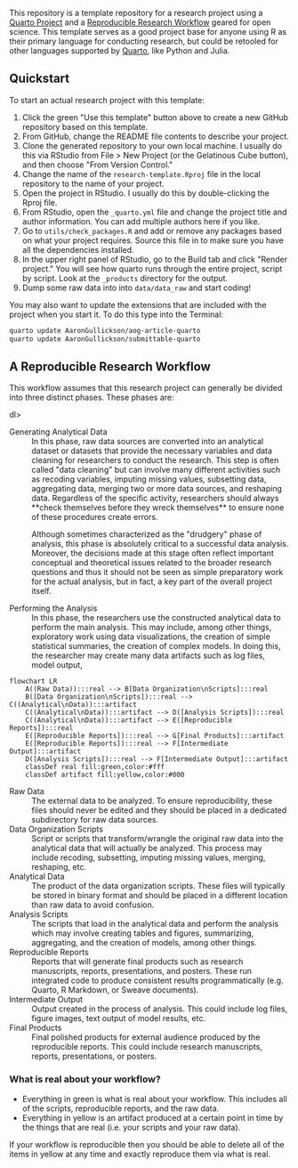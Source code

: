
This repository is a template repository for a research project using a [Quarto Project](https://quarto.org/docs/projects/quarto-projects.html) and a [Reproducible Research Workflow](#a-reproducible-research-workflow) geared for open science. This template serves as a good project base for anyone using R as their primary language for conducting research, but could be retooled for other languages supported by [Quarto](https://quarto.org), like Python and Julia.

## Quickstart

To start an actual research project with this template:

1. Click the green "Use this template" button above to create a new GitHub repository based on this template.
2. From GitHub, change the README file contents to describe your project.
3. Clone the generated repository to your own local machine. I usually do this via RStudio from File > New Project (or the Gelatinous Cube button), and then choose "From Version Control."
4. Change the name of the `research-template.Rproj` file in the local repository to the name of your project.
5. Open the project in RStudio. I usually do this by double-clicking the Rproj file.
6. From RStudio, open the `_quarto.yml` file and change the project title and author information. You can add multiple authors here if you like.
7. Go to `utils/check_packages.R` and add or remove any packages based on what your project requires. Source this file in to make sure you have all the dependencies installed.
8. In the upper right panel of RStudio, go to the Build tab and click "Render project." You will see how quarto runs through the entire project, script by script. Look at the `_products` directory for the output.
9. Dump some raw data into into `data/data_raw` and start coding!

You may also want to update the extensions that are included with the project when you start it. To do this type into the Terminal:

```bash
quarto update AaronGullickson/aog-article-quarto
quarto update AaronGullickson/submittable-quarto
```

## A Reproducible Research Workflow

This workflow assumes that this research project can generally be divided into three distinct phases. These phases are:

dl>
  <dt>Generating Analytical Data</dt>
  <dd>In this phase, raw data sources are converted into an analytical dataset or datasets that provide the necessary variables and data cleaning for researchers to conduct the research. This step is often called "data cleaning" but can involve many different activities such as recoding variables, imputing missing values, subsetting data, aggregating data, merging two or more data sources, and reshaping data. Regardless of the specific activity, researchers should always **check themselves before they wreck themselves** to ensure none of these procedures create errors. 
  
Although sometimes characterized as the "drudgery" phase of analysis, this phase is absolutely critical to a successful data analysis. Moreover, the decisions made at this stage often reflect important conceptual and theoretical issues related to the broader research questions and thus it should not be seen as simple preparatory work for the actual analysis, but in fact, a key part of the overall project itself.</dd>
    <dt>Performing the Analysis</dt>
    <dd>In this phase, the researchers use the constructed analytical data to perform the main analysis. This may include, among other things, exploratory work using data visualizations, the creation of simple statistical summaries, the creation of complex models. In doing this, the researcher may create many data artifacts such as log files, model output, </dd>
</dl>

```mermaid
flowchart LR
    A((Raw Data)):::real --> B[Data Organization\nScripts]:::real
    B([Data Organization\nScripts]):::real --> C((Analytical\nData)):::artifact
    C((Analytical\nData)):::artifact --> D([Analysis Scripts]):::real
    C((Analytical\nData)):::artifact --> E([Reproducible Reports]):::real
    E([Reproducible Reports]):::real --> G[Final Products]:::artifact
    E([Reproducible Reports]):::real --> F[Intermediate Output]:::artifact
    D([Analysis Scripts]):::real --> F[Intermediate Output]:::artifact
    classDef real fill:green,color:#fff
    classDef artifact fill:yellow,color:#000
```

<dl>
  <dt>Raw Data</dt>
  <dd>The external data to be analyzed. To ensure reproducibility, these files should never be edited and they should be placed in a dedicated subdirectory for raw data sources.</dd>
  <dt>Data Organization Scripts</dt>
  <dd>Script or scripts that transform/wrangle the original raw data into the analytical data that will actually be analyzed. This process may include recoding, subsetting, imputing missing values, merging, reshaping, etc.</dd>
  <dt>Analytical Data</dt>
  <dd>The product of the data organization scripts. These files will typically be stored in binary format and should be placed in a different location than raw data to avoid confusion.</dd>
  <dt>Analysis Scripts</dt>
  <dd>The scripts that load in the analytical data and perform the analysis which may involve creating tables and figures, summarizing, aggregating, and the creation of models, among other things.</dd>
  <dt>Reproducible Reports</dt>
  <dd>Reports that will generate final products such as research manuscripts, reports, presentations, and posters. These run integrated code to produce consistent results programmatically (e.g. Quarto, R Markdown, or Sweave documents).</dd>
  <dt>Intermediate Output</dt>
  <dd>Output created in the process of analysis. This could include log files, figure images, text output of model results, etc.</dd>
  <dt>Final Products</dt>
  <dd>Final polished products for external audience produced by the reproducible reports. This could include research manuscripts, reports, presentations, or posters.</dd>
</dl>

### What is real about your workflow?

- Everything in green is what is real about your workflow. This includes all of the scripts, reproducible reports, and the raw data.
- Everything in yellow is an artifact produced at a certain point in time by the things that are real (i.e. your scripts and your raw data). 

If your workflow is reproducible then you should be able to delete all of the items in yellow at any time and exactly reproduce them via what is real.